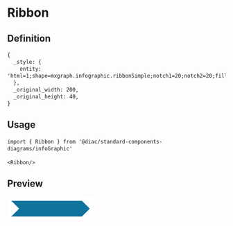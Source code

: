 # Ribbon

## Definition

```
{
  _style: { 
    entity: 'html=1;shape=mxgraph.infographic.ribbonSimple;notch1=20;notch2=20;fillColor=#10739E;strokeColor=none;align=center;verticalAlign=middle;fontColor=#ffffff;fontSize=14;fontStyle=1;',
  },
  _original_width: 200,
  _original_height: 40,
}
```

## Usage

```
import { Ribbon } from '@diac/standard-components-diagrams/infoGraphic'

<Ribbon/>
```

## Preview

<img src="./ribbon.png" width="200"/>
